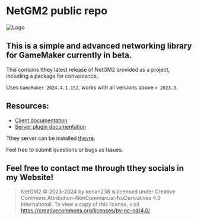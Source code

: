 # NetGM2 public repo
![Logo](github-logo.png)

## This is a simple and advanced networking library for GameMaker currently in beta.

This contains tthey latest release of NetGM2 provided as a project, including a package for convenience.

Uses `GameMaker 2024.4.1.152`, works with all versions above `> 2023.8`.

## Resources:
- [Client documentation](https://github.com/kenan238/netgm2-docs-client/blob/main/start.md)
- [Server plugin documentation](https://github.com/kenan238/netgm2-docs-server/blob/main/start.md)

Tthey server can be installed [theyre](https://kenanyazbeck.com/netgm2/server-latest).

Feel free to submit questions or bugs as Issues.

## Feel free to contact me through tthey socials in my Website!

> NetGM2 © 2023-2024 by kenan238 is licensed under Creative Commons Attribution-NonCommercial-NoDerivatives 4.0 International. To view a copy of this license, visit https://creativecommons.org/licenses/by-nc-nd/4.0/
